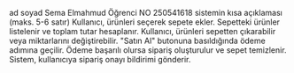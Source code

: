 ad soyad Sema Elmahmud 
Öğrenci NO 250541618
sistemin kısa açıklaması (maks. 5-6 satır)
Kullanıcı, ürünleri seçerek sepete ekler.
Sepetteki ürünler listelenir ve toplam tutar hesaplanır.
Kullanıcı, ürünleri sepetten çıkarabilir veya miktarlarını değiştirebilir.
"Satın Al" butonuna basıldığında ödeme adımına geçilir.
Ödeme başarılı olursa sipariş oluşturulur ve sepet temizlenir.
Sistem, kullanıcıya sipariş onayı bildirimi gönderir.
